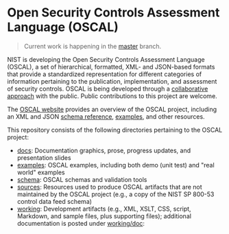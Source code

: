 # Open Security Controls Assessment Language (OSCAL) 

> Current work is happening in the [master](https://github.com/usnistgov/OSCAL/) branch.

NIST is developing the Open Security Controls Assessment Language (OSCAL), a set of hierarchical, formatted, XML- and JSON-based formats that provide a standardized representation for different categories of information pertaining to the publication, implementation, and assessment of security controls. OSCAL is being developed through a [collaborative approach](https://github.com/usnistgov/OSCAL/blob/master/CONTRIBUTING.md) with the public. Public contributions to this project are welcome.

The [OSCAL website](https://pages.nist.gov/OSCAL/) provides an overview of the OSCAL project, including an XML and JSON [schema reference](https://pages.nist.gov/OSCAL/schema/), [examples](https://pages.nist.gov/OSCAL/examples/), and other resources.

This repository consists of the following directories pertaining to the OSCAL project:

  * [docs](docs): Documentation graphics, prose, progress updates, and presentation slides
  * [examples](examples): OSCAL examples, including both demo (unit test) and "real world" examples
  * [schema](schema): OSCAL schemas and validation tools
  * [sources](sources): Resources used to produce OSCAL artifacts that are not maintained by the OSCAL project (e.g., a copy of the NIST SP 800-53 control data feed schema)
  * [working](working): Development artifacts (e.g., XML, XSLT, CSS, script, Markdown, and sample files, plus supporting files); additional documentation is posted under [working/doc](working/doc): 
